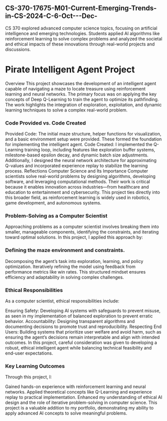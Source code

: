 ## CS-370-17675-M01-Current-Emerging-Trends-in-CS-2024-C-6-Oct---Dec-
CS 370 explored advanced computer science topics, focusing on artificial intelligence and emerging technologies. Students applied AI algorithms like reinforcement learning to solve complex problems and analyzed the societal and ethical impacts of these innovations through real-world projects and discussions.

# Pirate Intelligent Agent Project
Overview
This project showcases the development of an intelligent agent capable of navigating a maze to locate treasure using reinforcement learning and neural networks. The primary focus was on applying the key concepts of Deep Q-Learning to train the agent to optimize its pathfinding. The work highlights the integration of exploration, exploitation, and dynamic learning techniques to solve a complex real-world problem.

### Code Provided vs. Code Created
Provided Code: The initial maze structure, helper functions for visualization, and a basic environment setup were provided. These formed the foundation for implementing the intelligent agent.
Code Created: I implemented the Q-Learning training loop, including features like exploration buffer systems, milestone-based epsilon decay, and dynamic batch size adjustments. Additionally, I designed the neural network architecture for approximating Q-values and incorporated experience replay to stabilize the learning process.
Reflections
Computer Science and Its Importance
Computer scientists solve real-world problems by designing algorithms, developing software, and leveraging computational methods. Their work is critical because it enables innovation across industries—from healthcare and education to entertainment and cybersecurity. This project ties directly into this broader field, as reinforcement learning is widely used in robotics, game development, and autonomous systems.

### Problem-Solving as a Computer Scientist
Approaching problems as a computer scientist involves breaking them into smaller, manageable components, identifying the constraints, and iterating toward optimal solutions. In this project, I applied this approach by:

### Defining the maze environment and constraints.
Decomposing the agent’s task into exploration, learning, and policy optimization.
Iteratively refining the model using feedback from performance metrics like win rates.
This structured mindset ensures efficiency and adaptability in solving complex challenges.

### Ethical Responsibilities
As a computer scientist, ethical responsibilities include:

Ensuring Safety: Developing AI systems with safeguards to prevent misuse, as seen in my implementation of balanced exploration to prevent erratic behavior.
Accountability: Designing transparent algorithms and documenting decisions to promote trust and reproducibility.
Respecting End Users: Building systems that prioritize user welfare and avoid harm, such as ensuring the agent’s decisions remain interpretable and align with intended outcomes.
In this project, careful consideration was given to developing a robust, ethical intelligent agent while balancing technical feasibility and end-user expectations.

### Key Learning Outcomes
Through this project, I:

Gained hands-on experience with reinforcement learning and neural networks.
Applied theoretical concepts like Q-Learning and experience replay to practical implementation.
Enhanced my understanding of ethical AI design and the role of iterative problem-solving in computer science.
This project is a valuable addition to my portfolio, demonstrating my ability to apply advanced AI concepts to solve meaningful problems.

